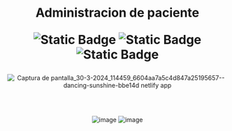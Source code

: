 <h1 align="center"> Administracion de paciente 

  ![Static Badge](https://img.shields.io/badge/HTML-orange)
  ![Static Badge](https://img.shields.io/badge/TAILWIND-blue)
  ![Static Badge](https://img.shields.io/badge/JAVASCRIPT-yellow)
</h1>

<div align="center">

![Captura de pantalla_30-3-2024_114459_6604aa7a5c4d847a25195657--dancing-sunshine-bbe14d netlify app](https://github.com/Codermex-freelance/AdmPaciente/assets/143505447/03e1d1cd-2bc1-4ed8-b23e-3f482a0dbcc6)

<br>
<br>

![image](https://github.com/Codermex-freelance/AdmPaciente/assets/143505447/4c878346-95be-4c73-9b4e-dfdf56d7af52) ![image](https://github.com/Codermex-freelance/AdmPaciente/assets/143505447/07592da1-f41d-48b2-8b8e-1e87d98bf4a0)

</div>
